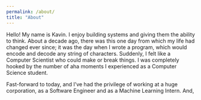 ```yaml
---
permalink: /about/
title: "About"
---
```


Hello! My name is Kavin. I enjoy building systems and giving them the ability to think. About a decade ago, there was this one day from which my life had changed ever since; it was the day when I wrote a program, which would encode and decode any string of characters. Suddenly, I felt like a Computer Scientist who could make or break things. I was completely hooked by the number of aha moments I experienced as a Computer Science student.

Fast-forward to today, and I’ve had the privilege of working at a huge corporation, as a Software Engineer and as a Machine Learning Intern. And, 